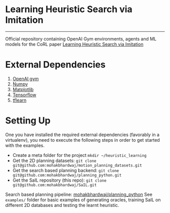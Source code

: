 # Learning Heuristic Search via Imitation
**********

Official repository containing OpenAI Gym environments, agents and ML models for the CoRL paper [Learning Heuristic Search via Imitation](https://arxiv.org/pdf/1707.03034.pdf)

# External Dependencies
1. [OpenAI gym](https://gym.openai.com/envs/)
2. [Numpy](http://www.numpy.org/)
3. [Matplotlib](https://matplotlib.org/)
4. [Tensorflow](https://www.tensorflow.org/)
5. [tflearn](https://http://tflearn.org/installation/)

# Setting Up
One you have installed the required external dependencies (favorably in a virtualenv), you need to execute the following steps in order to get started with the examples.

 - Create a meta folder for the project ``mkdir ~/heuristic_learning `` 
 - Get the 2D planning datasets: `` git clone git@github.com:mohakbhardwaj/motion_planning_datasets.git ``
 - Get the search based planning backend: `` git clone git@github.com:mohakbhardwaj/planning_python.git ``
 - Get the SaIL repository (this repo): ``git clone git@github.com:mohakbhardwaj/SaIL.git ``

Search based planning pipeline: [mohakbhardwaj/planning_python](https://github.com/mohakbhardwaj/planning_python)
See ``examples/`` folder for basic examples of generating oracles, training SaIL on different 2D databases and testing the learnt heuristic.
		


